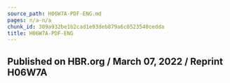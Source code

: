 ```yaml
---
source_path: H06W7A-PDF-ENG.md
pages: n/a-n/a
chunk_id: 309a932be1b2cad1e93deb879a6c0523540cedda
title: H06W7A-PDF-ENG
---
```

## Published on HBR.org / March 07, 2022 / Reprint H06W7A
